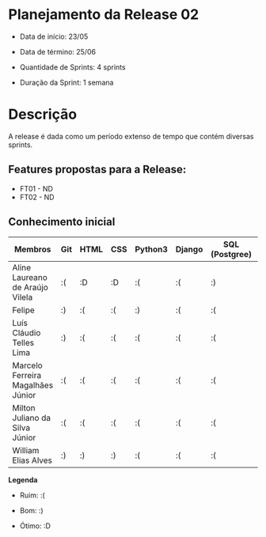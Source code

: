 # Planejamento da Release 02

* Data de início: 23/05
* Data de término: 25/06

* Quantidade de Sprints: 4 sprints
* Duração da Sprint: 1 semana


# Descrição
A release é dada como um período extenso de tempo que contém diversas sprints.

## Features propostas para a Release:

* FT01 - ND
* FT02 - ND

## Conhecimento inicial



Membros | Git | HTML | CSS | Python3 | Django | SQL (Postgree) | Bootstrap
------- | --- | ---- | --- | -------- | ------ | -------------- | ---------
Aline Laureano de Araújo Vilela   | :( | :D | :D | :( | :( | :) | :(
Felipe  | :) | :(  | :( | :) | :( | :( | :(
Luís Cláudio Telles Lima | :) | :(  | :(  | :( | :( | :( | :(
Marcelo Ferreira Magalhães Júnior | :(  | :(  | :(  | :(  | :( | :( | :(
Milton Juliano da Silva Júnior | :(  | :(  | :(  | :(  | :( | :( | :(
William Elias Alves | :) | :) | :) | :(  | :( | :( | :(


  **Legenda**

  * Ruim:   :(

  * Bom:    :)

  * Ótimo:    :D

